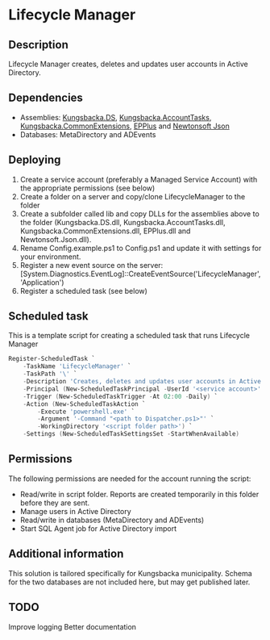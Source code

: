 ﻿# Lifecycle Manager

## Description
Lifecycle Manager creates, deletes and updates user accounts in Active Directory.

## Dependencies
* Assemblies: [Kungsbacka.DS](https://github.com/Kungsbacka/Kungsbacka.DS), [Kungsbacka.AccountTasks](https://github.com/Kungsbacka/Kungsbacka.AccountTasks), [Kungsbacka.CommonExtensions](https://github.com/Kungsbacka/Kungsbacka.CommonExtensions), [EPPlus](https://epplus.codeplex.com/) and [Newtonsoft Json](http://www.newtonsoft.com/json)
* Databases: MetaDirectory and ADEvents

## Deploying
1. Create a service account (preferably a Managed Service Account) with the appropriate permissions (see below)
2. Create a folder on a server and copy/clone LifecycleManager to the folder
3. Create a subfolder called lib and copy DLLs for the assemblies above to the folder (Kungsbacka.DS.dll, Kungsbacka.AccountTasks.dll, Kungsbacka.CommonExtensions.dll, EPPlus.dll and Newtonsoft.Json.dll).
4. Rename Config.example.ps1 to Config.ps1 and update it with settings for your environment.
5. Register a new event source on the server: [System.Diagnostics.EventLog]::CreateEventSource('LifecycleManager', 'Application')
6. Register a scheduled task (see below)

## Scheduled task
This is a template script for creating a scheduled task that runs Lifecycle Manager
```powershell
Register-ScheduledTask `
    -TaskName 'LifecycleManager' `
    -TaskPath '\' `
    -Description 'Creates, deletes and updates user accounts in Active Directory.' `
    -Principal (New-ScheduledTaskPrincipal -UserId '<service account>' -LogonType Password) `
    -Trigger (New-ScheduledTaskTrigger -At 02:00 -Daily) `
    -Action (New-ScheduledTaskAction `
        -Execute 'powershell.exe' `
        -Argument '-Command "<path to Dispatcher.ps1>"' `
        -WorkingDirectory '<script folder path>') `
    -Settings (New-ScheduledTaskSettingsSet -StartWhenAvailable)
```

## Permissions
The following permissions are needed for the account running the script:
* Read/write in script folder. Reports are created temporarily in this folder before they are sent.
* Manage users in Active Directory
* Read/write in databases (MetaDirectory and ADEvents)
* Start SQL Agent job for Active Directory import

## Additional information
This solution is tailored specifically for Kungsbacka municipality. Schema for the two databases are not included here, but may get published later.

## TODO
Improve logging
Better documentation
